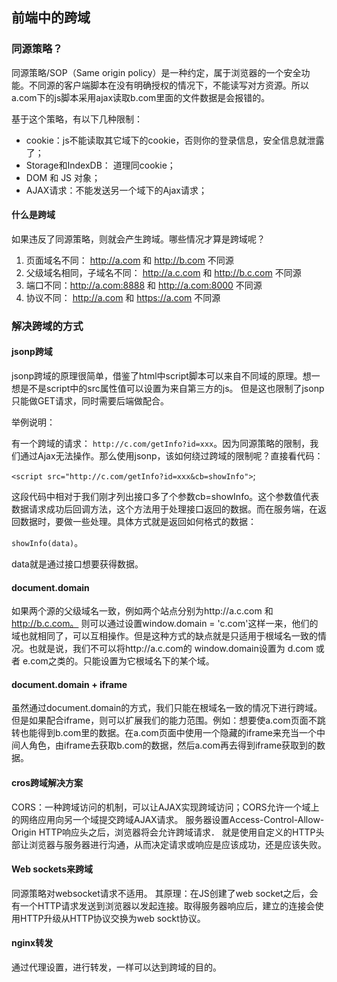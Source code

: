 ## 前端中的跨域

### 同源策略？

同源策略/SOP（Same origin policy）是一种约定，属于浏览器的一个安全功能。不同源的客户端脚本在没有明确授权的情况下，不能读写对方资源。所以a.com下的js脚本采用ajax读取b.com里面的文件数据是会报错的。

基于这个策略，有以下几种限制：

- cookie：js不能读取其它域下的cookie，否则你的登录信息，安全信息就泄露了；
- Storage和IndexDB： 道理同cookie；
- DOM 和 JS 对象；
- AJAX请求：不能发送另一个域下的Ajax请求；

#### 什么是跨域
如果违反了同源策略，则就会产生跨域。哪些情况才算是跨域呢？

1. 页面域名不同： http://a.com 和 http://b.com 不同源
2. 父级域名相同，子域名不同： http://a.c.com 和 http://b.c.com 不同源
3. 端口不同：http://a.com:8888 和 http://a.com:8000 不同源
4. 协议不同： http://a.com 和 https://a.com 不同源

### 解决跨域的方式

#### jsonp跨域
jsonp跨域的原理很简单，借鉴了html中script脚本可以来自不同域的原理。想一想是不是script中的src属性值可以设置为来自第三方的js。
但是这也限制了jsonp只能做GET请求，同时需要后端做配合。

举例说明：

有一个跨域的请求： `http://c.com/getInfo?id=xxx`。因为同源策略的限制，我们通过Ajax无法操作。那么使用jsonp，该如何绕过跨域的限制呢？直接看代码：

`<script src="http://c.com/getInfo?id=xxx&cb=showInfo">`; 

这段代码中相对于我们刚才列出接口多了个参数cb=showInfo。这个参数值代表数据请求成功后回调方法，这个方法用于处理接口返回的数据。而在服务端，在返回数据时，要做一些处理。具体方式就是返回如何格式的数据：

`showInfo(data)`。

data就是通过接口想要获得数据。

#### document.domain
如果两个源的父级域名一致，例如两个站点分别为http://a.c.com 和 http://b.c.com。 则可以通过设置window.domain = 'c.com'这样一来，他们的域也就相同了，可以互相操作。但是这种方式的缺点就是只适用于根域名一致的情况。也就是说，我们不可以将http://a.c.com的 window.domain设置为 d.com 或者 e.com之类的。只能设置为它根域名下的某个域。

#### document.domain + iframe
虽然通过document.domain的方式，我们只能在根域名一致的情况下进行跨域。但是如果配合iframe，则可以扩展我们的能力范围。例如：想要使a.com页面不跳转也能得到b.com里的数据。在a.com页面中使用一个隐藏的iframe来充当一个中间人角色，由iframe去获取b.com的数据，然后a.com再去得到iframe获取到的数据。
#### cros跨域解决方案
CORS：一种跨域访问的机制，可以让AJAX实现跨域访问；CORS允许一个域上的网络应用向另一个域提交跨域AJAX请求。 服务器设置Access-Control-Allow-Origin HTTP响应头之后，浏览器将会允许跨域请求． 就是使用自定义的HTTP头部让浏览器与服务器进行沟通，从而决定请求或响应是应该成功，还是应该失败。
#### Web sockets来跨域
同源策略对websocket请求不适用。
其原理：在JS创建了web socket之后，会有一个HTTP请求发送到浏览器以发起连接。取得服务器响应后，建立的连接会使用HTTP升级从HTTP协议交换为web sockt协议。
#### nginx转发
通过代理设置，进行转发，一样可以达到跨域的目的。
